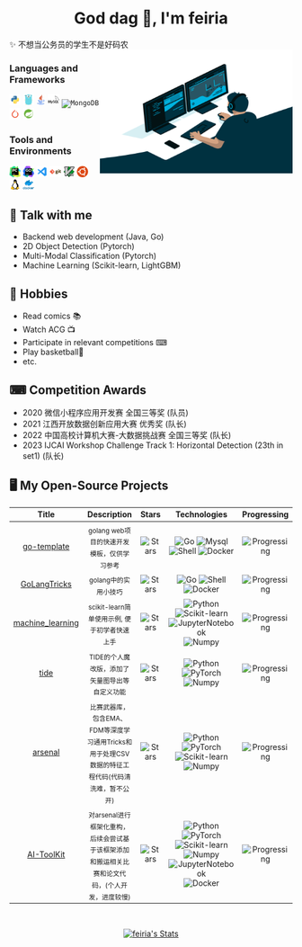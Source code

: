<h1 align="center">God dag 👋,  I'm feiria </h1>


✨ 不想当公务员的学生不是好码农
<br>
<img align="right" width="343" height="220" alt="GIF" src="assets/code.gif" title="do it best!">

<h3>Languages and Frameworks</h3>

<code><img height="20" src="https://raw.githubusercontent.com/github/explore/80688e429a7d4ef2fca1e82350fe8e3517d3494d/topics/python/python.png" alt="Python" title="Python"></code>
<code><img height="20" src="assets/golang.png" alt="GoLang" title="GoLang"></code>
<code><img height="20" src="assets/java-logo.png" alt="Java" title="Java"></code>
<code><img height="20" src="assets/mysql.png" alt="Mysql" title="Mysql"></code>
<code><img height="20" src="https://user-images.githubusercontent.com/29084184/218291328-d57affa6-dba3-4ba1-90ff-25cb273fcd84.png" alt="MongoDB" title="MongoDB"></code>
<code><img height="20" src="assets/pytorch-logo.png" alt="PyTorch" title="PyTorch"></code>
<code><img height="20" src="assets/spring-logo.png" alt="Spring" title="Spring"></code>


<h3>Tools and Environments</h3>

<code><img height="20" src="assets/pycharm.svg" alt="PyCharm" title="PyCharm"></code>
<code><img height="20" src="assets/goland.svg" alt="Goland" title="Goland"></code>
<code><img height="20" src="assets/vscode.png" alt="vscode" title="Goland"></code>
<code><img height="20" src="https://raw.githubusercontent.com/github/explore/80688e429a7d4ef2fca1e82350fe8e3517d3494d/topics/git/git.png" alt="Git" title="Git"></code>
<code><img height="20" src="https://raw.githubusercontent.com/github/explore/80688e429a7d4ef2fca1e82350fe8e3517d3494d/topics/vim/vim.png" alt="Vim" title="Vim"></code>
<code><img height="20" src="https://raw.githubusercontent.com/github/explore/80688e429a7d4ef2fca1e82350fe8e3517d3494d/topics/ubuntu/ubuntu.png" alt="Ubuntu" title="Ubuntu"></code>
<code><img height="20" src="https://raw.githubusercontent.com/github/explore/80688e429a7d4ef2fca1e82350fe8e3517d3494d/topics/linux/linux.png" alt="Linux" title="Linux"></code>
<code><img height="20" src="https://raw.githubusercontent.com/github/explore/80688e429a7d4ef2fca1e82350fe8e3517d3494d/topics/docker/docker.png" alt="Docker" title="Docker"></code>

## 💬 Talk with me
- Backend web development (Java, Go)
- 2D Object Detection (Pytorch)
- Multi-Modal Classification (Pytorch)
- Machine Learning (Scikit-learn, LightGBM)


## 📅 Hobbies
- Read comics 📚
- Watch ACG 📺
- Participate in relevant competitions ⌨
- Play basketball🏀
- etc.


## ⌨ Competition Awards
- 2020 微信小程序应用开发赛 全国三等奖 (队员)
- 2021 江西开放数据创新应用大赛 优秀奖 (队长)
- 2022 中国高校计算机大赛-大数据挑战赛 全国三等奖 (队长)
- 2023 IJCAI Workshop Challenge Track 1: Horizontal Detection (23th in set1) (队长)

[PyTorch]:https://img.shields.io/badge/PyTorch-black?style=flat-square&logo=pytorch
[Pandas]:https://img.shields.io/badge/Pandas-black?style=flat-square&logo=pandas
[Scikit-learn]:https://img.shields.io/badge/Scikit-learn-black?style=flat-square&logo=scikit-learn
[SciPy]:https://img.shields.io/badge/SciPy-black?style=flat-square&logo=scipy
[NumPy]:https://img.shields.io/badge/NumPy-black?style=flat-square&logo=numpy
[Python]:https://img.shields.io/badge/Python-black?style=flat-square&logo=python
[Go]:https://img.shields.io/badge/Go-black?style=flat-square&logo=go
[Shell]:https://img.shields.io/badge/Shell-black?style=flat-square&logo=shell
[Mysql]:https://img.shields.io/badge/Mysql-black?style=flat-square&logo=Mysql
[Markdown]:https://img.shields.io/badge/Markdown-black?style=flat-square&logo=markdown
[JupyterNotebook]:https://img.shields.io/badge/Jupyter-black?style=flat-square&logo=jupyter
[Docker]:https://img.shields.io/badge/Docker-black?style=flat-square&logo=docker

## 🖥️ My Open-Source Projects
|                             Title                              |                             Description                              |                                                          Stars                                                          |                                                             Technologies                                                             |                                          Progressing                                          |
|:--------------------------------------------------------------:|:--------------------------------------------------------------------:|:-----------------------------------------------------------------------------------------------------------------------:|:------------------------------------------------------------------------------------------------------------------------------------:|:---------------------------------------------------------------------------------------------:|
|      [go-template](https://github.com/feiria/go-template)      |               <sub> golang web项目的快速开发模板，仅供学习参考 </sub>                |   <img alt="Stars" src="https://img.shields.io/github/stars/feiria/go-template?style=flat-square&labelColor=black"/>    |                                     ![Go][Go] ![Mysql][Mysql] ![Shell][Shell]  ![Docker][Docker]                                     | <img alt="Progressing" src="https://img.shields.io/badge/progress-80%25-green&logo=github"/>  |
|     [GoLangTricks](https://github.com/feiria/GoLangTricks)     |                       <sub>golang中的实用小技巧</sub>                       |   <img alt="Stars" src="https://img.shields.io/github/stars/feiria/GoLangTricks?style=flat-square&labelColor=black"/>   |                                             ![Go][Go] ![Shell][Shell]  ![Docker][Docker]                                             | <img alt="Progressing" src="https://img.shields.io/badge/progress-20%25-green&logo=github"/>  |
| [machine_learning](https://github.com/feiria/machine_learning) |               <sub>scikit-learn简单使用示例, 便于初学者快速上手</sub>               | <img alt="Stars" src="https://img.shields.io/github/stars/feiria/machine_learning?style=flat-square&labelColor=black"/> |                   ![Python][Python] ![Scikit-learn][PyTorch]  ![JupyterNotebook][JupyterNotebook] ![Numpy][Numpy]                    | <img alt="Progressing" src="https://img.shields.io/badge/progress-100%25-green&logo=github"/> |
|             [tide](https://github.com/feiria/tide)             |                 <sub>TIDE的个人魔改版，添加了矢量图导出等自定义功能</sub>                 |       <img alt="Stars" src="https://img.shields.io/github/stars/feiria/tide?style=flat-square&labelColor=black"/>       |                                        ![Python][Python] ![PyTorch][PyTorch]  ![Numpy][Numpy]                                        | <img alt="Progressing" src="https://img.shields.io/badge/progress-100%25-green&logo=github"/> |
|          [arsenal](https://github.com/feiria/arsenal)          | <sub>比赛武器库，包含EMA、FDM等深度学习通用Tricks和用于处理CSV数据的特征工程代码(代码清洗难，暂不公开)</sub> |     <img alt="Stars" src="https://img.shields.io/github/stars/feiria/arsenal?style=flat-square&labelColor=black"/>      |                            ![Python][Python] ![PyTorch][PyTorch] ![Scikit-learn][PyTorch] ![Numpy][Numpy]                            |  <img alt="Progressing" src="https://img.shields.io/badge/progress-0%25-green&logo=github"/>  |
 |       [AI-ToolKit](https://github.com/feiria/AI-ToolKit)       |   <sub>对arsenal进行框架化重构，后续会尝试基于该框架添加和搬运相关比赛和论文代码，(个人开发，进度较慢)</sub>    |    <img alt="Stars" src="https://img.shields.io/github/stars/feiria/AI-ToolKit?style=flat-square&labelColor=black"/>    | ![Python][Python] ![PyTorch][PyTorch] ![Scikit-learn][PyTorch] ![Numpy][Numpy] ![JupyterNotebook][JupyterNotebook] ![Docker][Docker] |  <img alt="Progressing" src="https://img.shields.io/badge/progress-1%25-green&logo=github"/>  |


<br>

<p align="center">
  <a href="https://github.com/feiria" class="rich-diff-level-one">
    <img src="https://github-readme-stats.vercel.app/api?username=feiria" alt="feiria's Stats" >
  </a>
</p>